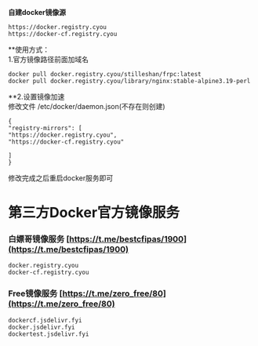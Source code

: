 
**自建docker镜像源**  

```
https://docker.registry.cyou
https://docker-cf.registry.cyou
```
  
**使用方式：  
1.官方镜像路径前面加域名  

```
docker pull docker.registry.cyou/stilleshan/frpc:latest
docker pull docker.registry.cyou/library/nginx:stable-alpine3.19-perl
```
  
**2.设置镜像加速  
修改文件 /etc/docker/daemon.json(不存在则创建)  

```
{  
"registry-mirrors": [  
"https://docker.registry.cyou",  
"https://docker-cf.registry.cyou"  
  
]  
}
```


修改完成之后重启docker服务即可

# 第三方Docker官方镜像服务

### 白嫖哥镜像服务 [https://t.me/bestcfipas/1900](https://t.me/bestcfipas/1900)
```shell
docker.registry.cyou
docker-cf.registry.cyou
```

### Free镜像服务 [https://t.me/zero_free/80](https://t.me/zero_free/80)
```shell
dockercf.jsdelivr.fyi
docker.jsdelivr.fyi
dockertest.jsdelivr.fyi
```